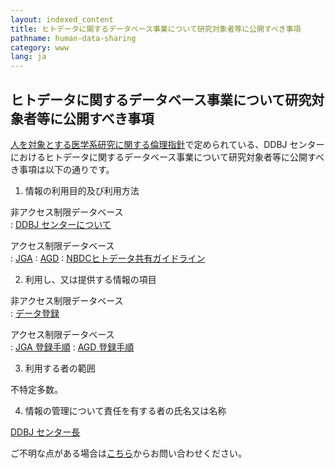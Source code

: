 ```yaml
---
layout: indexed_content
title: ヒトデータに関するデータベース事業について研究対象者等に公開すべき事項
pathname: human-data-sharing
category: www
lang: ja
---
```


## ヒトデータに関するデータベース事業について研究対象者等に公開すべき事項

[人を対象とする医学系研究に関する倫理指針](http://www.lifescience.mext.go.jp/bioethics/ekigaku.html)で定められている、DDBJ
センターにおけるヒトデータに関するデータベース事業について研究対象者等に公開すべき事項は以下の通りです。

1. 情報の利用目的及び利用方法

非アクセス制限データベース  
: [DDBJ センターについて](aboutus.html#mission)

アクセス制限データベース  
: [JGA](/jga/index.html)
: [AGD](/agd/index.html)
: [NBDCヒトデータ共有ガイドライン](https://humandbs.biosciencedbc.jp/guidelines/data-sharing-guidelines)

2. 利用し、又は提供する情報の項目

非アクセス制限データベース  
: [データ登録](/submission.html)

アクセス制限データベース  
: [JGA 登録手順](/jga/substep.html)
: [AGD 登録手順](/agd/substep.html)

3. 利用する者の範囲

不特定多数。

4. 情報の管理について責任を有する者の氏名又は名称

[DDBJ センター長](staff.html)

ご不明な点がある場合は[こちら](/contact.html)からお問い合わせください。
